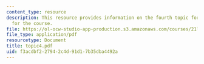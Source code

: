 ```yaml
---
content_type: resource
description: This resource provides information on the fourth topic for discussion
  for the course.
file: https://ol-ocw-studio-app-production.s3.amazonaws.com/courses/21l-004-major-poets-fall-2001/f3acdbf227942c4d91d17b35dba4492a_topic4.pdf
file_type: application/pdf
resourcetype: Document
title: topic4.pdf
uid: f3acdbf2-2794-2c4d-91d1-7b35dba4492a
---
```

